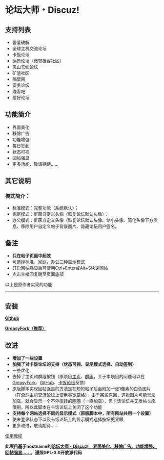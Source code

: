 # 论坛大师・Discuz!
## 支持列表
- 吾爱破解
- 全球主机交流论坛
- 卡饭论坛
- 远景论坛（微软极客社区）
- 恩山无线论坛
- 矿渣社区
- 隔壁网
- 富贵论坛
- 赚客吧
- 爱好论坛

## 功能简介
- 界面美化
- 移除广告
- 功能增强
- 每日签到
- 状态可视
- 回帖强显
- 更多功能，敬请期待……

## 其它说明

### 模式简介：
- 标准模式：完整功能（系统默认）；
- 家庭模式：屏蔽自定义头像（恢复论坛默认头像）；
- 办公模式：屏蔽自定义头像（恢复论坛默认头像、缩小头像、简化头像下方信息、移除用户自定义帖子背景图片、隐藏论坛用户签名。

## 备注
- **只在帖子页面中起效**
- 可选择标准，家庭，办公三种显示模式
- 开启回帖强显后可使用Ctrl+Enter或Alt+S快速回帖
- 点击主楼回复跳至页面底部

以上是原作者实现的功能

---

## 安装

**[Github](https://github.com/mxdh/Forum-Master-Discuz-)**

**[GreasyFork（推荐）](https://greasyfork.org/zh-CN/scripts/400489-forum-master-discuz)**

## 改进
- **增加了一些设置**
- **加强了对卡饭论坛的支持（状态可视、显示模式选择、自动签到）**
- 一些优化
- 去掉了主页和群组按钮（原项目[主页](https://greasyfork.org/zh-CN/scripts/400250-forum-master-discuz)、[群组](https://t.me/joinchat/Bc2EjlPZ0aOwiA-Gn73xKA)，关于本项目的问题可以在[GreasyFork](https://greasyfork.org/zh-CN/scripts/400489-forum-master-discuz/feedback)、[GitHub](https://github.com/mxdh/Forum-Master-Discuz-/issues)、[卡饭论坛](https://bbs.kafan.cn/thread-2178786-1-1.html)反馈）
- 原版脚本实现回帖强显的方法是在短的帖子后面附加一张1像素的白色图片（在全球主机交流论坛上使用零宽空格），由于某些原因，这张图片可能无法加载，就会显示一个不停旋转的圈圈（一直加载），但卡饭论坛并无发帖长度限制，所以此脚本在卡饭论坛上关闭了这个功能
- **支持每个网站选择不同的显示模式（原版脚本中，所有网站共用一个设置）**
- 使未登录状态下以及卡饭论坛上的显示模式选择按钮更显眼
- 更多改进，敬请期待……

[使用教程](https://bbs.kafan.cn/thread-2178786-1-1.html)

**此项目基于hostname的[论坛大师・Discuz!　界面美化、移除广告、功能增强、回帖强显……](https://greasyfork.org/zh-CN/scripts/400250-forum-master-discuz)，遵照GPL-3.0开放源代码**

